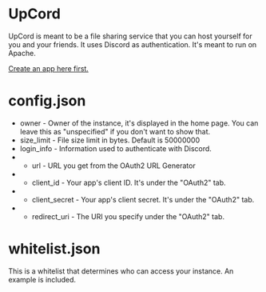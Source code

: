 # UpCord
UpCord is meant to be a file sharing service that you can host yourself for you and your friends. It uses Discord as authentication. It's meant to run on Apache.

[Create an app here first.](https://discord.com/developers/applications)

# config.json
* owner - Owner of the instance, it's displayed in the home page. You can leave this as "unspecified" if you don't want to show that.
* size_limit - File size limit in bytes. Default is 50000000
* login_info - Information used to authenticate with Discord.
* * url - URL you get from the OAuth2 URL Generator
* * client_id - Your app's client ID. It's under the "OAuth2" tab.
* * client_secret - Your app's client secret. It's under the "OAuth2" tab.
* * redirect_uri - The URI you specify under the "OAuth2" tab.

# whitelist.json
This is a whitelist that determines who can access your instance. An example is included.